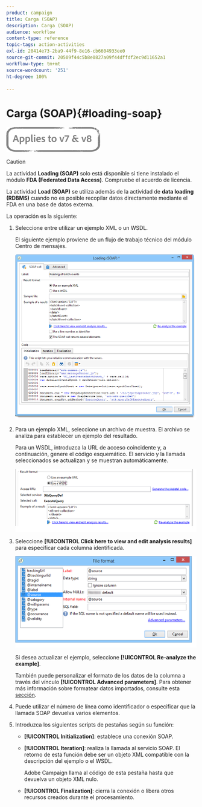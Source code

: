 ```yaml
---
product: campaign
title: Carga (SOAP)
description: Carga (SOAP)
audience: workflow
content-type: reference
topic-tags: action-activities
exl-id: 20414e73-2ba9-44f9-8e16-cb6604933ee0
source-git-commit: 20509f44c5b8e0827a09f44dffdf2ec9d11652a1
workflow-type: tm+mt
source-wordcount: '251'
ht-degree: 100%

---
```


# Carga (SOAP){#loading-soap}

![](../../assets/common.svg)

>[!CAUTION]
>
>La actividad **Loading (SOAP)** solo está disponible si tiene instalado el módulo **FDA (Federated Data Access)**. Compruebe el acuerdo de licencia.

La actividad **Load (SOAP)** se utiliza además de la actividad de **data loading (RDBMS)** cuando no es posible recopilar datos directamente mediante el FDA en una base de datos externa.

La operación es la siguiente:

1. Seleccione entre utilizar un ejemplo XML o un WSDL.

   El siguiente ejemplo proviene de un flujo de trabajo técnico del módulo Centro de mensajes.

   ![](assets/load_soap_002.png)

1. Para un ejemplo XML, seleccione un archivo de muestra. El archivo se analiza para establecer un ejemplo del resultado.

   Para un WSDL, introduzca la URL de acceso coincidente y, a continuación, genere el código esquemático. El servicio y la llamada seleccionados se actualizan y se muestran automáticamente.

   ![](assets/soap_load_003.png)

1. Seleccione **[!UICONTROL Click here to view and edit analysis results]** para especificar cada columna identificada.

   ![](assets/soap_load_001.png)

   Si desea actualizar el ejemplo, seleccione **[!UICONTROL Re-analyze the example]**.

   También puede personalizar el formato de los datos de la columna a través del vínculo **[!UICONTROL Advanced parameters]**. Para obtener más información sobre formatear datos importados, consulte esta [sección](../../platform/using/executing-import-jobs.md).

1. Puede utilizar el número de línea como identificador o especificar que la llamada SOAP devuelva varios elementos.
1. Introduzca los siguientes scripts de pestañas según su función:

   * **[!UICONTROL Initialization]**: establece una conexión SOAP.
   * **[!UICONTROL Iteration]**: realiza la llamada al servicio SOAP. El retorno de esta función debe ser un objeto XML compatible con la descripción del ejemplo o el WSDL.

      Adobe Campaign llama al código de esta pestaña hasta que devuelva un objeto XML nulo.

   * **[!UICONTROL Finalization]**: cierra la conexión o libera otros recursos creados durante el procesamiento.
